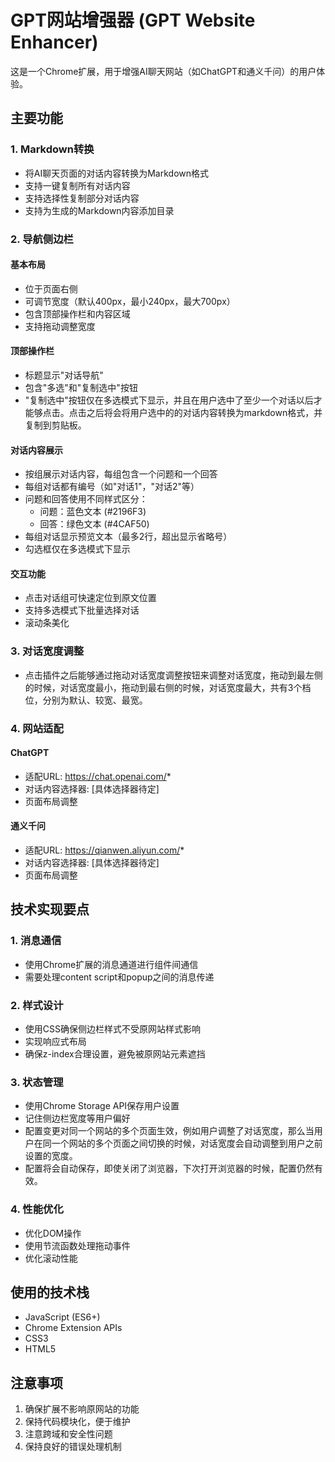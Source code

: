 # GPT网站增强器 (GPT Website Enhancer)

这是一个Chrome扩展，用于增强AI聊天网站（如ChatGPT和通义千问）的用户体验。

## 主要功能

### 1. Markdown转换
- 将AI聊天页面的对话内容转换为Markdown格式
- 支持一键复制所有对话内容
- 支持选择性复制部分对话内容
- 支持为生成的Markdown内容添加目录

### 2. 导航侧边栏

#### 基本布局
- 位于页面右侧
- 可调节宽度（默认400px，最小240px，最大700px）
- 包含顶部操作栏和内容区域
- 支持拖动调整宽度

#### 顶部操作栏
- 标题显示"对话导航"
- 包含"多选"和"复制选中"按钮
- "复制选中"按钮仅在多选模式下显示，并且在用户选中了至少一个对话以后才能够点击。点击之后将会将用户选中的的对话内容转换为markdown格式，并复制到剪贴板。

#### 对话内容展示
- 按组展示对话内容，每组包含一个问题和一个回答
- 每组对话都有编号（如"对话1"，"对话2"等）
- 问题和回答使用不同样式区分：
  - 问题：蓝色文本 (#2196F3)
  - 回答：绿色文本 (#4CAF50)
- 每组对话显示预览文本（最多2行，超出显示省略号）
- 勾选框仅在多选模式下显示

#### 交互功能
- 点击对话组可快速定位到原文位置
- 支持多选模式下批量选择对话
- 滚动条美化

### 3. 对话宽度调整
- 点击插件之后能够通过拖动对话宽度调整按钮来调整对话宽度，拖动到最左侧的时候，对话宽度最小，拖动到最右侧的时候，对话宽度最大，共有3个档位，分别为默认、较宽、最宽。

### 4. 网站适配

#### ChatGPT
- 适配URL: https://chat.openai.com/*
- 对话内容选择器: [具体选择器待定]
- 页面布局调整

#### 通义千问
- 适配URL: https://qianwen.aliyun.com/*
- 对话内容选择器: [具体选择器待定]
- 页面布局调整

## 技术实现要点

### 1. 消息通信
- 使用Chrome扩展的消息通道进行组件间通信
- 需要处理content script和popup之间的消息传递

### 2. 样式设计
- 使用CSS确保侧边栏样式不受原网站样式影响
- 实现响应式布局
- 确保z-index合理设置，避免被原网站元素遮挡

### 3. 状态管理
- 使用Chrome Storage API保存用户设置
- 记住侧边栏宽度等用户偏好
- 配置变更对同一个网站的多个页面生效，例如用户调整了对话宽度，那么当用户在同一个网站的多个页面之间切换的时候，对话宽度会自动调整到用户之前设置的宽度。
- 配置将会自动保存，即使关闭了浏览器，下次打开浏览器的时候，配置仍然有效。

### 4. 性能优化
- 优化DOM操作
- 使用节流函数处理拖动事件
- 优化滚动性能

## 使用的技术栈
- JavaScript (ES6+)
- Chrome Extension APIs
- CSS3
- HTML5

## 注意事项
1. 确保扩展不影响原网站的功能
2. 保持代码模块化，便于维护
3. 注意跨域和安全性问题
4. 保持良好的错误处理机制 